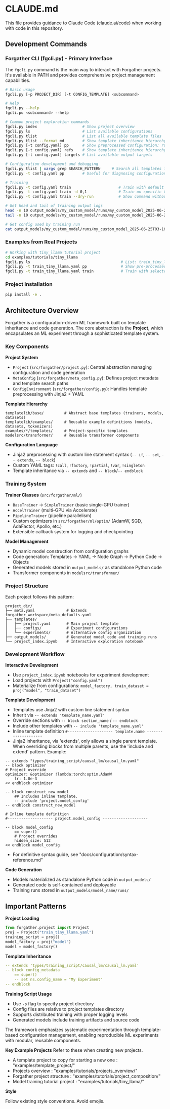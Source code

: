 # CLAUDE.md

This file provides guidance to Claude Code (claude.ai/code) when working with code in this repository.

## Development Commands

### Forgather CLI (fgcli.py) - Primary Interface

The `fgcli.py` command is the main way to interact with Forgather projects. It's available in PATH and provides comprehensive project management capabilities.

```bash
# Basic usage
fgcli.py [-p PROJECT_DIR] [-t CONFIG_TEMPLATE] <subcommand>

# Help
fgcli.py --help
fgcli.pu <subcommand> --help

# Common project exploration commands
fgcli.py index                    # Show project overview
fgcli.py ls                       # List available configurations
fgcli.py tlist                    # List all available template files
fgcli.py tlist --format md        # Show template inheritance hierarchy for all templates as markdown.
fgcli.py [-t config.yaml] pp      # Show preprocessed configuration; run before attempting to train!
fgcli.py [-t config.yaml] refs    # Show template inheritance hierarchy, starting with configuration template.
fgcli.py [-t config.yaml] targets # List available output targets

# Configuration development and debugging
fgcli.py tlist | xargs grep SEARCH_PATTERN     # Search all templates for pattern
fgcli.py -t config.yaml pp        # Useful for diagnosing configuration errors

# Training
fgcli.py -t config.yaml train                     # Train with default settings
fgcli.py -t config.yaml train -d 0,1              # Train on specific GPUs
fgcli.py -t config.yaml train --dry-run           # Show command without executing

# Get head and tail of training output logs
head -n 10 output_models/my_custom_model/runs/my_custom_model_2025-06-25T03-16-59/trainer_logs.json
tail -n 10 output_models/my_custom_model/runs/my_custom_model_2025-06-25T03-16-59/trainer_logs.json

# Get config used by training run
cat output_models/my_custom_model/runs/my_custom_model_2025-06-25T03-16-59/config.yaml
```

### Examples from Real Projects
```bash
# Working with tiny_llama tutorial project
cd examples/tutorials/tiny_llama
fgcli.py ls                                        # List: train_tiny_llama.yaml, etc.
fgcli.py -t train_tiny_llama.yaml pp               # Show pre-processed configuration.
fgcli.py -t train_tiny_llama.yaml train            # Train with selected configuration.
```

### Project Installation
```bash
pip install -e .
```

## Architecture Overview

Forgather is a configuration-driven ML framework built on template inheritance and code generation. The core abstraction is the **Project**, which encapsulates an ML experiment through a sophisticated template system.

### Key Components

**Project System**
- `Project` (`src/forgather/project.py`): Central abstraction managing configuration and code generation
- `MetaConfig` (`src/forgather/meta_config.py`): Defines project metadata and template search paths
- `ConfigEnvironment` (`src/forgather/config.py`): Handles template preprocessing with Jinja2 + YAML

**Template Hierarchy**
```
templatelib/base/         # Abstract base templates (trainers, models, datasets)
templatelib/examples/     # Reusable example definitions (models, datasets, tokenizers)
examples/*/templates/     # Project-specific templates
modelsrc/transformer/     # Reusable transformer components
```

**Configuration Language**
- Jinja2 preprocessing with custom line statement syntax (`-- if`, `-- set`, `-- extends`, `-- block`)
- Custom YAML tags: `!call`, `!factory`, `!partial`, `!var`, `!singleton`
- Template inheritance via `-- extends` and `-- block`/`-- endblock`

### Training System

**Trainer Classes** (`src/forgather/ml/`)
- `BaseTrainer` → `SimpleTrainer` (basic single-GPU trainer)
- `AccelTrainer` (multi-GPU via Accelerate)
- `PipelineTrainer` (pipeline parallelism)
- Custom optimizers in `src/forgather/ml/optim/` (AdamW, SGD, AdaFactor, Apollo, etc.)
- Extensible callback system for logging and checkpointing

**Model Management**
- Dynamic model construction from configuration graphs
- Code generation: Templates → YAML → Node Graph → Python Code → Objects
- Generated models stored in `output_models/` as standalone Python code
- Transformer components in `modelsrc/transformer/`

### Project Structure

Each project follows this pattern:
```
project_dir/
├── meta.yaml              # Extends forgather_workspace/meta_defaults.yaml
├── templates/
│   ├── project.yaml       # Main project template
│   ├── configs/           # Experiment configurations
│   └── experiments/       # Alternative config organization
├── output_models/         # Generated model code and training runs
└── project_index.ipynb    # Interactive exploration notebook
```

### Development Workflow

**Interactive Development**
- Use `project_index.ipynb` notebooks for experiment development
- Load projects with `Project("config.yaml")`
- Materialize from configurations: `model_factory, train_dataset = proj("model", "train_dataset")`

**Template Development**
- Templates use Jinja2 with custom line statement syntax
- Inherit via `-- extends 'template_name.yaml'`
- Override sections with `-- block section_name` / `-- endblock`
- Include other templates with `-- include 'template_name.yaml'`
- Inline template definition `#-------------------- template.name --------------------`
- Jinja2 inheritance, via 'extends', only allows a single parent template. When overriding blocks from multiple parents,
  use the 'include and extend' pattern. Example:

```
-- extends "types/training_script/causal_lm/causal_lm.yaml"
-- block optimizer
# Project override
optimizer: &optimizer !lambda:torch:optim.AdamW
    lr: 1.0e-3
<< endblock optimizer

-- block construct_new_model
    ## Includes inline template.
    -- include 'project.model_config'
-- endblock construct_new_model

# Inline template definition
#-------------------- project.model_config --------------------

-- block model_config
    == super()
    # Project overrides
    hidden_size: 512
<< endblock model_config
```

- For definitive syntax guide, see "docs/configuration/syntax-reference.md"

**Code Generation**
- Models materialized as standalone Python code in `output_models/`
- Generated code is self-contained and deployable
- Training runs stored in `output_models/model_name/runs/`

## Important Patterns

**Project Loading**
```python
from forgather.project import Project
proj = Project("train_tiny_llama.yaml")
training_script = proj()
model_factory = proj("model")
model = model_factory()
```

**Template Inheritance**
```yaml
-- extends 'types/training_script/causal_lm/causal_lm.yaml'
-- block config_metadata
    == super()
    -- set ns.config_name = "My Experiment"
-- endblock
```

**Training Script Usage**
- Use `-p` flag to specify project directory
- Config files are relative to project templates directory
- Supports distributed training with proper logging levels
- Generated models include training artifacts and source code

The framework emphasizes systematic experimentation through template-based configuration management, enabling reproducible ML experiments with modular, reusable components.

**Key Example Projects**
Refer to these when creating new projects.
- A template project to copy for starting a new one : "examples/template_project/"
- Projects overview : "examples/tutorials/projects_overview/"
- Forgather project structure : "examples/tutorials/project_composition/" 
- Model training tutorial project : "examples/tutorials/tiny_llama/"

**Style**

Follow existing style conventions. Avoid emojis.
